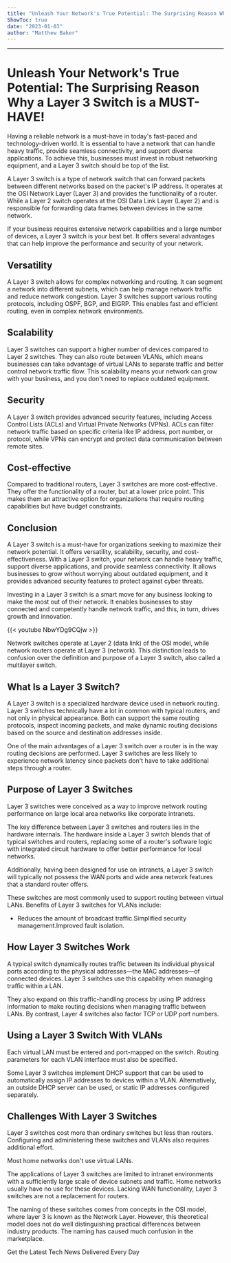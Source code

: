 ```yaml
---
title: "Unleash Your Network's True Potential: The Surprising Reason Why a Layer 3 Switch is a MUST-HAVE!"
ShowToc: true 
date: "2023-01-03"
author: "Matthew Baker"
---
```

*****
# Unleash Your Network's True Potential: The Surprising Reason Why a Layer 3 Switch is a MUST-HAVE!

Having a reliable network is a must-have in today's fast-paced and technology-driven world. It is essential to have a network that can handle heavy traffic, provide seamless connectivity, and support diverse applications. To achieve this, businesses must invest in robust networking equipment, and a Layer 3 switch should be top of the list.

A Layer 3 switch is a type of network switch that can forward packets between different networks based on the packet's IP address. It operates at the OSI Network Layer (Layer 3) and provides the functionality of a router. While a Layer 2 switch operates at the OSI Data Link Layer (Layer 2) and is responsible for forwarding data frames between devices in the same network.

If your business requires extensive network capabilities and a large number of devices, a Layer 3 switch is your best bet. It offers several advantages that can help improve the performance and security of your network.

## Versatility

A Layer 3 switch allows for complex networking and routing. It can segment a network into different subnets, which can help manage network traffic and reduce network congestion. Layer 3 switches support various routing protocols, including OSPF, BGP, and EIGRP. This enables fast and efficient routing, even in complex network environments.

## Scalability

Layer 3 switches can support a higher number of devices compared to Layer 2 switches. They can also route between VLANs, which means businesses can take advantage of virtual LANs to separate traffic and better control network traffic flow. This scalability means your network can grow with your business, and you don't need to replace outdated equipment.

## Security

A Layer 3 switch provides advanced security features, including Access Control Lists (ACLs) and Virtual Private Networks (VPNs). ACLs can filter network traffic based on specific criteria like IP address, port number, or protocol, while VPNs can encrypt and protect data communication between remote sites.

## Cost-effective

Compared to traditional routers, Layer 3 switches are more cost-effective. They offer the functionality of a router, but at a lower price point. This makes them an attractive option for organizations that require routing capabilities but have budget constraints.

## Conclusion

A Layer 3 switch is a must-have for organizations seeking to maximize their network potential. It offers versatility, scalability, security, and cost-effectiveness. With a Layer 3 switch, your network can handle heavy traffic, support diverse applications, and provide seamless connectivity. It allows businesses to grow without worrying about outdated equipment, and it provides advanced security features to protect against cyber threats.

Investing in a Layer 3 switch is a smart move for any business looking to make the most out of their network. It enables businesses to stay connected and competently handle network traffic, and this, in turn, drives growth and innovation.

{{< youtube NbwYDg9CQjw >}} 




Network switches operate at Layer 2 (data link) of the OSI model, while network routers operate at Layer 3 (network). This distinction leads to confusion over the definition and purpose of a Layer 3 switch, also called a multilayer switch.

 
##   What Is a Layer 3 Switch?  
 

A Layer 3 switch is a specialized hardware device used in network routing. Layer 3 switches technically have a lot in common with typical routers, and not only in physical appearance. Both can support the same routing protocols, inspect incoming packets, and make dynamic routing decisions based on the source and destination addresses inside.

 

One of the main advantages of a Layer 3 switch over a router is in the way routing decisions are performed. Layer 3 switches are less likely to experience network latency since packets don't have to take additional steps through a router.

 
##   Purpose of Layer 3 Switches  
 

Layer 3 switches were conceived as a way to improve network routing performance on large local area networks like corporate intranets.

 

The key difference between Layer 3 switches and routers lies in the hardware internals. The hardware inside a Layer 3 switch blends that of typical switches and routers, replacing some of a router's software logic with integrated circuit hardware to offer better performance for local networks.

 

Additionally, having been designed for use on intranets, a Layer 3 switch will typically not possess the WAN ports and wide area network features that a standard router offers.

 

These switches are most commonly used to support routing between virtual LANs. Benefits of Layer 3 switches for VLANs include:

 
- Reduces the amount of broadcast traffic.Simplified security management.Improved fault isolation.

 
##   How Layer 3 Switches Work  
 

A typical switch dynamically routes traffic between its individual physical ports according to the physical addresses—the MAC addresses—of connected devices. Layer 3 switches use this capability when managing traffic within a LAN.

 

They also expand on this traffic-handling process by using IP address information to make routing decisions when managing traffic between LANs. By contrast, Layer 4 switches also factor TCP or UDP port numbers.

 
##   Using a Layer 3 Switch With VLANs  
 

Each virtual LAN must be entered and port-mapped on the switch. Routing parameters for each VLAN interface must also be specified.

 

Some Layer 3 switches implement DHCP support that can be used to automatically assign IP addresses to devices within a VLAN. Alternatively, an outside DHCP server can be used, or static IP addresses configured separately.

 
##   Challenges With Layer 3 Switches  
 

Layer 3 switches cost more than ordinary switches but less than routers. Configuring and administering these switches and VLANs also requires additional effort.

 
Most home networks don't use virtual LANs.
 

The applications of Layer 3 switches are limited to intranet environments with a sufficiently large scale of device subnets and traffic. Home networks usually have no use for these devices. Lacking WAN functionality, Layer 3 switches are not a replacement for routers.

 

The naming of these switches comes from concepts in the OSI model, where layer 3 is known as the Network Layer. However, this theoretical model does not do well distinguishing practical differences between industry products. The naming has caused much confusion in the marketplace.

 

Get the Latest Tech News Delivered Every Day





